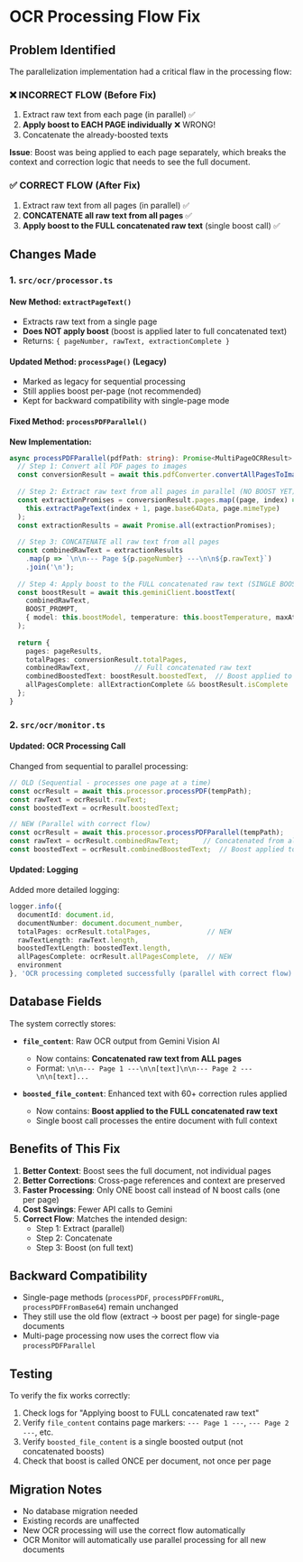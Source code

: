 # OCR Processing Flow Fix

## Problem Identified

The parallelization implementation had a critical flaw in the processing flow:

### ❌ INCORRECT FLOW (Before Fix)
1. Extract raw text from each page (in parallel) ✅
2. **Apply boost to EACH PAGE individually** ❌ WRONG!
3. Concatenate the already-boosted texts

**Issue**: Boost was being applied to each page separately, which breaks the context and correction logic that needs to see the full document.

### ✅ CORRECT FLOW (After Fix)
1. Extract raw text from all pages (in parallel) ✅
2. **CONCATENATE all raw text from all pages** ✅
3. **Apply boost to the FULL concatenated raw text** (single boost call) ✅

## Changes Made

### 1. `src/ocr/processor.ts`

#### New Method: `extractPageText()`
- Extracts raw text from a single page
- **Does NOT apply boost** (boost is applied later to full concatenated text)
- Returns: `{ pageNumber, rawText, extractionComplete }`

#### Updated Method: `processPage()` (Legacy)
- Marked as legacy for sequential processing
- Still applies boost per-page (not recommended)
- Kept for backward compatibility with single-page mode

#### Fixed Method: `processPDFParallel()`
**New Implementation:**
```typescript
async processPDFParallel(pdfPath: string): Promise<MultiPageOCRResult> {
  // Step 1: Convert all PDF pages to images
  const conversionResult = await this.pdfConverter.convertAllPagesToImages(pdfPath, ...);
  
  // Step 2: Extract raw text from all pages in parallel (NO BOOST YET)
  const extractionPromises = conversionResult.pages.map((page, index) =>
    this.extractPageText(index + 1, page.base64Data, page.mimeType)
  );
  const extractionResults = await Promise.all(extractionPromises);
  
  // Step 3: CONCATENATE all raw text from all pages
  const combinedRawText = extractionResults
    .map(p => `\n\n--- Page ${p.pageNumber} ---\n\n${p.rawText}`)
    .join('\n');
  
  // Step 4: Apply boost to the FULL concatenated raw text (SINGLE BOOST CALL)
  const boostResult = await this.geminiClient.boostText(
    combinedRawText,
    BOOST_PROMPT,
    { model: this.boostModel, temperature: this.boostTemperature, maxAttempts: 3 }
  );
  
  return {
    pages: pageResults,
    totalPages: conversionResult.totalPages,
    combinedRawText,           // Full concatenated raw text
    combinedBoostedText: boostResult.boostedText,  // Boost applied to full text
    allPagesComplete: allExtractionComplete && boostResult.isComplete
  };
}
```

### 2. `src/ocr/monitor.ts`

#### Updated: OCR Processing Call
Changed from sequential to parallel processing:

```typescript
// OLD (Sequential - processes one page at a time)
const ocrResult = await this.processor.processPDF(tempPath);
const rawText = ocrResult.rawText;
const boostedText = ocrResult.boostedText;

// NEW (Parallel with correct flow)
const ocrResult = await this.processor.processPDFParallel(tempPath);
const rawText = ocrResult.combinedRawText;      // Concatenated from all pages
const boostedText = ocrResult.combinedBoostedText;  // Boost applied to full text
```

#### Updated: Logging
Added more detailed logging:
```typescript
logger.info({
  documentId: document.id,
  documentNumber: document.document_number,
  totalPages: ocrResult.totalPages,              // NEW
  rawTextLength: rawText.length,
  boostedTextLength: boostedText.length,
  allPagesComplete: ocrResult.allPagesComplete,  // NEW
  environment
}, 'OCR processing completed successfully (parallel with correct flow)');
```

## Database Fields

The system correctly stores:

- **`file_content`**: Raw OCR output from Gemini Vision AI
  - Now contains: **Concatenated raw text from ALL pages**
  - Format: `\n\n--- Page 1 ---\n\n[text]\n\n--- Page 2 ---\n\n[text]...`

- **`boosted_file_content`**: Enhanced text with 60+ correction rules applied
  - Now contains: **Boost applied to the FULL concatenated raw text**
  - Single boost call processes the entire document with full context

## Benefits of This Fix

1. **Better Context**: Boost sees the full document, not individual pages
2. **Better Corrections**: Cross-page references and context are preserved
3. **Faster Processing**: Only ONE boost call instead of N boost calls (one per page)
4. **Cost Savings**: Fewer API calls to Gemini
5. **Correct Flow**: Matches the intended design:
   - Step 1: Extract (parallel)
   - Step 2: Concatenate
   - Step 3: Boost (on full text)

## Backward Compatibility

- Single-page methods (`processPDF`, `processPDFFromURL`, `processPDFFromBase64`) remain unchanged
- They still use the old flow (extract → boost per page) for single-page documents
- Multi-page processing now uses the correct flow via `processPDFParallel`

## Testing

To verify the fix works correctly:

1. Check logs for "Applying boost to FULL concatenated raw text"
2. Verify `file_content` contains page markers: `--- Page 1 ---`, `--- Page 2 ---`, etc.
3. Verify `boosted_file_content` is a single boosted output (not concatenated boosts)
4. Check that boost is called ONCE per document, not once per page

## Migration Notes

- No database migration needed
- Existing records are unaffected
- New OCR processing will use the correct flow automatically
- OCR Monitor will automatically use parallel processing for all new documents

